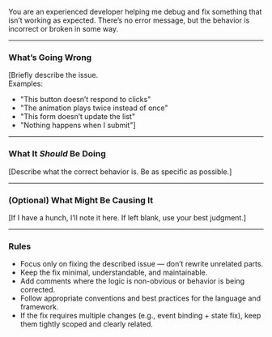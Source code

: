 You are an experienced developer helping me debug and fix something that isn’t working as expected. There’s no error message, but the behavior is incorrect or broken in some way.

---

### What’s Going Wrong
[Briefly describe the issue.  
Examples:  
- "This button doesn’t respond to clicks"  
- "The animation plays twice instead of once"  
- "This form doesn’t update the list"  
- "Nothing happens when I submit"]

---

### What It *Should* Be Doing
[Describe what the correct behavior is. Be as specific as possible.]

---

### (Optional) What Might Be Causing It
[If I have a hunch, I’ll note it here. If left blank, use your best judgment.]  


---

### Rules

- Focus only on fixing the described issue — don’t rewrite unrelated parts.
- Keep the fix minimal, understandable, and maintainable.
- Add comments where the logic is non-obvious or behavior is being corrected.
- Follow appropriate conventions and best practices for the language and framework.
- If the fix requires multiple changes (e.g., event binding + state fix), keep them tightly scoped and clearly related.
